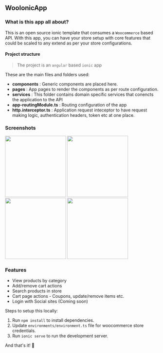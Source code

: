  ## WooIonicApp

### What is this app all about?

This is an open source ionic template that consumes a `Woocommerce` based API. With this app, you can have your store setup with core features that could be scaled to any extend as per your store configurations. 

#### Project structure

> The project is an `angular` based `ionic` app

These are the main files and folders used:

* **components** : Generic components are placed here.
* **pages** : App pages to render the components as per route configuration.
* **services** : This folder contains domain specific services that conencts the application to the API
* **app-routingModule.ts** : Routing configuration of the app
* **http.interceptor.ts** : Application request inteceptor to have request making logic, authentication headers, token etc at one place.

### Screenshots

<img src="https://raw.githubusercontent.com/Abhishek325/WooIonicApp/main/screenshots/screenshot-1.png" width="200px"/> <img src="https://raw.githubusercontent.com/Abhishek325/WooIonicApp/main/screenshots/screenshot-2.png" width="200px" /> <img src="https://raw.githubusercontent.com/Abhishek325/WooIonicApp/main/screenshots/screenshot-3.png" width="200px" /> <img src="https://raw.githubusercontent.com/Abhishek325/WooIonicApp/main/screenshots/screenshot-4.png" width="200px" />

### Features
- View products by category
- Add/remove cart actions
- Search products in store
- Cart page actions - Coupons, update/remove items etc.
- Login with Social sites (Coming soon)

Steps to setup this locally:

1. Run `npm install` to install dependencies.
2. Update `environments/environment.ts` file for woocommerce store credentials.
3. Run `ionic serve` to run the development server.

And that's it! 🎉
